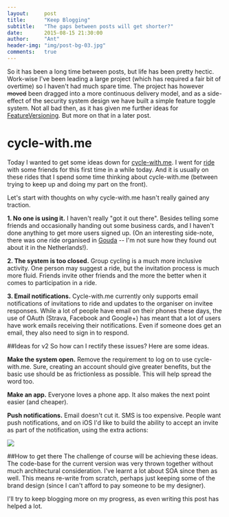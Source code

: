```yaml
---
layout:     post
title:      "Keep Blogging"
subtitle:   "The gaps between posts will get shorter?"
date:       2015-08-15 21:30:00
author:     "Ant"
header-img: "img/post-bg-03.jpg"
comments:   true
---
```


So it has been a long time between posts, but life has been pretty hectic. Work-wise I've been leading a large project (which has required a fair bit of overtime) so I haven't had much spare time. The project has however <s>moved</s> been dragged into a more continuous delivery model, and as a side-effect of the security system design we have built a simple feature toggle system. Not all bad then, as it has given me further ideas for [FeatureVersioning](http://antmeehan.com/FeatureVersioning). But more on that in a later post.

# cycle-with.me
Today I wanted to get some ideas down for [cycle-with.me](http://cycle-with.me). I went for [ride](https://connect.garmin.com/modern/activity/865666821) with some friends for this first time in a while today. And it is usually on these rides that I spend some time thinking about cycle-with.me (between trying to keep up and doing my part on the front).

Let's start with thoughts on why cycle-with.me hasn't really gained any traction.

**1. No one is using it.** I haven't really "got it out there". Besides telling some friends and occasionally handing out some business cards, and I haven't done anything to get more users signed up. (On an interesting side-note, there was one ride organised in [Gouda](https://www.google.com.au/maps/place/Gouda,+Netherlands) -- I'm not sure how they found out about it in the Netherlands!).

**2. The system is too closed.** Group cycling is a much more inclusive activity. One person may suggest a ride, but the invitation process is much more fluid. Friends invite other friends and the more the better when it comes to participation in a ride.

**3. Email notifications.** Cycle-with.me currently only supports email notifications of invitations to ride and updates to the organiser on invitee responses. While a lot of people have email on their phones these days, the use of OAuth (Strava, Facebook and Google+) has meant that a lot of users have work emails receiving their notifications. Even if someone does get an email, they also need to sign in to respond.

##Ideas for v2
So how can I rectify these issues? Here are some ideas.

**Make the system open.** Remove the requirement to log on to use cycle-with.me. Sure, creating an account should give greater benefits, but the basic use should be as frictionless as possible. This will help spread the word too.

**Make an app.** Everyone loves a phone app. It also makes the next point easier (and cheaper).

**Push notifications.** Email doesn't cut it. SMS is too expensive. People want push notifications, and on iOS I'd like to build the ability to accept an invite as part of the notification, using the extra actions:

![](https://developer.apple.com/library/ios/documentation/UserExperience/Conceptual/MobileHIG/Art/notif_ctr_banner_actions_2x.png)

##How to get there
The challenge of course will be achieving these ideas. The code-base for the current version was very thrown together without much architectural consideration. I've learnt a lot about SOA since then as well. This means re-write from scratch, perhaps just keeping some of the brand design (since I can't afford to pay someone to be my designer).

I'll try to keep blogging more on my progress, as even writing this post has helped a lot.